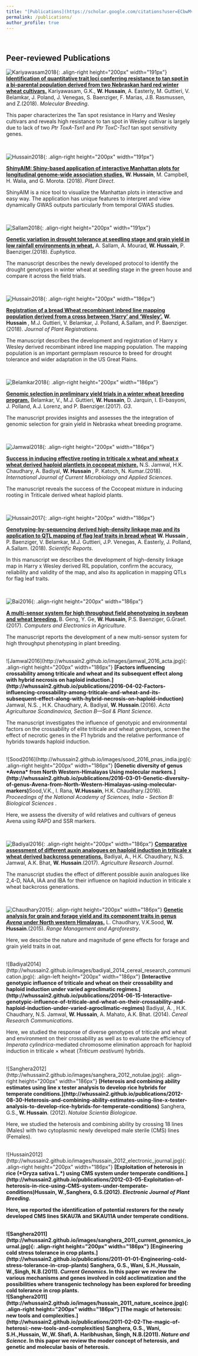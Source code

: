 ```yaml
---
title: "[Publications](https://scholar.google.com/citations?user=ECbwMvkAAAAJ&hl=en)"
permalink: /publications/
author_profile: true
---
```


<br>

## Peer-reviewed Publications
![Kariyawasam2018](http://whussain2.github.io/images/kariyawasam_2018.jpg){: .align-right height="200px" width="191px"}
<b>[Identification of quantitative trait loci conferring resistance to tan spot in a bi-parental population derived from two Nebraskan hard red winter wheat cultivars.](http://whussain2.github.io/publications/2018-11-01-Identification-of-quantitative-trait-loci-conferring-resistance-to-tan-spot-in-a-bi-parental-population-derived-from-two-Nebraskan-hard-red-winter-wheat-cultivars)</b> Kariyawasam, G.K., <b>W. Hussain</b>, A. Easterly, M. Guttieri, V. Belamkar, J. Poland, J. Venegas, S. Baenziger, F. Marias, J.B. Rasmussen, and Z.(2018). <i>Molecular Breeding</i>.

This paper characterizes the Tan spot resistance in Harry and Wesley cultivars and reveals high resistance to tan spot in Wesley cultivar is largely due to lack of two *Ptr ToxA-Tsn1* and *Ptr ToxC-Tsc1* tan spot sensitivity genes.

<br>

![Hussain2018](http://whussain2.github.io/images/hussain_2018_plantdirect.jpg){: .align-right height="200px" width="191px"}

<b>[ShinyAIM: Shiny-based application of interactive Manhattan plots for longitudinal genome-wide association studies.](http://whussain2.github.io/publications/2018-10-08-ShinyAIM-Shiny-based-application-of-interactive-Manhattan-plots-for-longitudinal-genome-wide-association-studies)</b> <b>W. Hussain</b>, M. Campbell, H. Walia, and G. Morota. (2018). <i>Plant Direct</i>.

ShinyAIM is a nice tool to visualize the Manhattan plots in interactive and easy way. The application has unique features to interpret and view dynamically GWAS outputs particularly from temporal GWAS studies.

<br>

![Sallam2018](http://whussain2.github.io/images/sallam_2018_euphytica.jpg){: .align-right height="200px" width="191px"}

<b>[Genetic variation in drought tolerance at seedling stage and grain yield in low rainfall environments in wheat.](http://whussain2.github.io/publications/2018-08-01-Genetic-variation-in-drought-tolerance-at-seedling-stage-and-grain-yield-in-low-rainfall-environments-in-wheat)</b> A. Sallam, A. Mourad, <b>W. Hussain</b>, P. Baenziger.(2018).<i> Euphytica</i>.

The manuscript describes the newly developed protocol to identify the drought genotypes in winter wheat at seedling stage in the green house and compare it across the field trials.  

<br>

![Hussain2018](http://whussain2.github.io/images/hussain_2018_reg.jpg){: .align-right height="200px" width="186px"}

<b>[Registration of a bread Wheat recombinant inbred line mapping population derived from a cross between ‘Harry’ and ‘Wesley’.](http://whussain2.github.io/publications/2018-07-02-Registration-of-a-bread-wheat-recombinant-inbred-line-mapping-population-derived-from-a-cross-between-Harry-and-Wesley)</b> <b>W. Hussain </b>, M.J. Guttieri, V. Belamkar, J. Polland, A.Sallam, and P. Baenziger.(2018). <i>Journal of Plant Registrations</i>.

 The manuscript describes the development and registration of Harry x Wesley derived recombinant inbred line mapping population. The mapping population is an important germplasm resource to breed for drought tolerance and wider adaptation in the US Great Plains.  

<br>

![Belamkar2018](http://whussain2.github.io/images/belamkar_2018_g3.jpg){: .align-right height="200px" width="186px"}

<b>[Genomic selection in preliminary yield trials in a winter wheat breeding program.](http://whussain2.github.io/publications/2018-06-19-Genomic-selection-in-preliminary-yield-trials-in-a-winter-wheat-breeding-program)</b> Belamkar, V., M.J. Guttieri, <b>W. Hussain</b>, D. Jarquin, I. Ei-basyoni, J. Polland, A.J. Lorenz, and P. Baenziger.(2017). <i>G3</i>.

The manuscript provides insights and assesses the the integration of genomic selection for grain yield in Nebraska wheat breeding programe.  


<br>

![Jamwal2018](http://whussain2.github.io/images/jamwal_2018_currentmicro.jpg){: .align-right height="200px" width="186px"}

<b>[Success in inducing effective rooting in triticale x wheat and wheat x wheat derived haploid plantlets in cocopeat mixture.](http://whussain2.github.io/publications/2018-05-10-Success-in-inducing-effective-rooting-in-triticale-x-wheat-and-wheat-x-wheat-derived-haploid-plantlets-in-cocopeat-mixture)</b> N.S. Jamwal, H.K. Chaudhary, A. Badiyal, <b> W. Hussain</b> , P. Katoch, N. Kumar.(2018). <i>International Journal of Current Microbiology and Applied Sciences</i>.

The manuscript reveals the success of  the Cocopeat mixture in inducing rooting in Triticale derived wheat haploid plants. 

<br>

![Hussain2017](http://whussain2.github.io/images/hussain_2017_sr.jpg){: .align-right height="200px" width="186px"}

<b>[Genotyping-by-sequencing derived high-density linkage map and its application to QTL mapping of flag leaf traits in bread wheat](http://whussain2.github.io/publications/2017-11-27-Genotyping-by-sequencing-derived-high-density-linkage-map-and-its-application-to-QTL-mapping-of-flag-leaf-traits-in-bread-wheat)</b> <b>W. Hussain </b>,  P. Baenziger, V. Belamkar, M.J. Guttieri, J.P. Venegas, A. Easterly, J. Polland, A.Sallam. (2018). <i>Scientific Reports</i>.

 In this manuscript we describes the development of high-density linkage map in Harry x Wesley derived RIL population, confirm the accuracy, reliability and validity of the map, and also its application in mapping QTLs for flag leaf traits.

<br>

![Bai2016](http://whussain2.github.io/images/bai_2016_computers_electronics_agriculture.jpg){: .align-right height="200px" width="186px"}

<b>[A multi-sensor system for high throughput field phenotyping in soybean and wheat breeding.](http://whussain2.github.io/publications/2016-10-14-A-multi-sensor-system-for-high-throughput-field-phenotyping-in-soybean-and-wheat-breeding) </b>B. Geng, Y. Ge, <b>W. Hussain</b>, P.S. Baenziger, G.Graef.(2017). <i>Computers and Electronics in Agriculture</i>.

The manuscript reports the development of a new multi-sensor system for high throughput phenotyping in plant breeding. 

<br>
![Jamwal2016](http://whussain2.github.io/images/jamwal_2016_acta.jpg){: .align-right height="200px" width="186px"}
<b>[Factors influencing crossability among triticale and wheat and its subsequent effect along with hybrid necrosis on haploid induction.](http://whussain2.github.io/publications/2016-04-02-Factors-influencing-crossability-among-triticale-and-wheat-and-its-subsequent-effect-along-with-hybrid-necrosis-on-haploid-induction)</b> Jamwal, N.S. , H.K. Chaudhary, A. Badiyal, <b> W. Hussain</b>.(2016). <i>Acta Agriculturae Scandinavica, Section B—Soil & Plant Science</i>.

The manuscript investigates the influence of genotypic and environmental factors on the crossability of elite triticale and wheat genotypes, screen the effect of necrotic genes in the F1 hybrids and the relative performance of hybrids towards haploid induction.  

<br>
![Sood2016](http://whussain2.github.io/images/sood_2016_pnas_india.jpg){: .align-right height="200px" width="186px"}
<b>[Genetic diversity of genus *Avena* from North Western-Himalayas Using molecular markers.](http://whussain2.github.io/publications/2016-03-01-Genetic-diversity-of-genus-Avena-from-North-Western-Himalayas-using-molecular-markers)</b>Sood,V.K., I. Rana, <b> W.Hussain</b>, H.K. Chaudhary.(2016). <i>Proceedings of the National Academy of Sciences, India - Section B: Biological Sciences </i>.

Here, we assess the diversity of wild relatives and cultivars of geneus Avena using RAPD and SSR markers.  

<br>

![Badiyal2016](http://whussain2.github.io/images/badiyal_2016_agriculture.jpg){: .align-right height="200px" width="186px"}
<b>[Comparative assessment of different auxin analogues on haploid induction in triticale x wheat derived backcross generations.](http://whussain2.github.io/publications/2016-06-01-Comparative-assessment-of-different-auxin-analogues-on-haploid-induction-in-triticale-x-wheat-derived-backcross-generations)</b> Badiyal, A., H.K. Chaudhary, N.S. Jamwal, A.K. Bhat, <b> W. Hussain</b>.(2017). <i>Agriculture Research Journal</i>.

The manuscript studies the effect of different possible auxin analogues like 2,4-D, NAA, IAA and IBA for their influence on haploid induction in triticale x wheat backcross generations.
 
<br>

![Chaudhary2015](http://whussain2.github.io/images/chaudhary_2015_range_management.jpg){: .align-right height="200px" width="186px"}
<b>[Genetic analysis for grain and forage yield and its component traits in genus *Avena* under North western Himalayas.](http://whussain2.github.io/publications/2015-05-02-Genetic-analysis-for-grain-and-forage-yield-and-its-component-traits-in-genus-Avena-under-North-western-Himalayas)</b> L. Chaudhary, V.K.Sood, <b>W. Hussain</b>.(2015). <i>Range Management and Agroforestry</i>.

Here, we describe the nature and magnitude of gene effects for forage and grain yield traits in oat.

<br>
![Badiyal2014](http://whussain2.github.io/images/badiyal_2014_cereal_research_communication.jpg){: .align-left height="200px" width="186px"}
<b>[Interactive genotypic influence of triticale and wheat on their crossability and haploid induction under varied agroclimatic regimes.](http://whussain2.github.io/publications/2014-06-15-Interactive-genotypic-influence-of-triticale-and-wheat-on-their-crossability-and-haploid-induction-under-varied-agroclimatic-regimes)</b> Badiyal, A. , H.K. Chaudhary, N.S. Jamwal, <b>W. Hussain</b>, A. Mahato, A.K. Bhat. (2014). <i>Cereal Research Communications</i>.

Here, we studied the response of diverse genotypes of triticale and wheat and environment on their crossability as well as to evaluate the efficiency of *Imperata cylindrica*-mediated chromosome elimination approach for haploid induction in triticale × wheat (*Triticum aestivum*) hybrids.

<br>
![Sanghera2012](http://whussain2.github.io/images/sanghera_2012_notulae.jpg){: .align-right height="200px" width="186px"}
<b>[Heterosis and combining ability estimates using line x tester analysis to develop rice hybrids for temperate conditions.](http://whussain2.github.io/publications/2012-08-30-Heterosis-and-combining-ability-estimates-using-line-x-tester-analysis-to-develop-rice-hybrids-for-temperate-conditions)</b> Sanghera, G.S.,<b> W. Hussain</b>. (2012). <i>Notulae Scientia Biologicae</i>.

Here, we studied the heterosis and combining ability by crossing 18 lines (Males) with two cytoplasmic newly developed male sterile (CMS) lines (Females).

<br>
![Hussain2012](http://whussain2.github.io/images/hussain_2012_electronic_journal.jpg){: .align-right height="200px" width="186px"}
<b>[Exploitation of heterosis in rice (*Oryza sativa L.*) using CMS system under temperate conditions.](http://whussain2.github.io/publications/2012-03-05-Exploitation-of-heterosis-in-rice-using-CMS-system-under-temperate-conditions)<b>Hussain, W.</b>,Sanghera, G.S.(2012). <i>Electronic Journal of Plant Breeding</i>.

Here, we reported the identification of potential restorers for the newly developed CMS lines SKAU7A and SKAU11A under temperate conditions.

<br>
![Sanghera2011](http://whussain2.github.io/images/sanghera_2011_current_genomics_journal.jpg){: .align-right height="200px" width="186px"}
<b>[Engineering cold stress tolerance in crop plants.](http://whussain2.github.io/publications/2011-01-01-Engineering-cold-stress-tolerance-in-crop-plants)</b> Sanghera, G.S., Wani, S.H.,<b>Hussain, W.</b>,Singh, N.B.(2011). <i>Current Genomics</i>.
In this paper we review the various mechanisms and genes involved in cold acclimatization and the possibilities where transgenic technology has been explored for breeding cold tolerance in crop plants.

<br>
![Sanghera2011](http://whussain2.github.io/images/hussain_2011_nature_sceince.jpg){: .align-right height="200px" width="186px"}
<b>[The magic of heterosis: new tools and complexities.](http://whussain2.github.io/publications/2011-02-02-The-magic-of-heterosi:-new-tools-and-complexities)</b> Sanghera, G.S., Wani, S.H.,<b>Hussain, W.</b>,W. Shafi, A. Haribhushan, Singh, N.B.(2011). <i>Nature and Science</i>.
In this paper we review the moder concept of heterosis, and genetic and molecular basis of heterosis.
